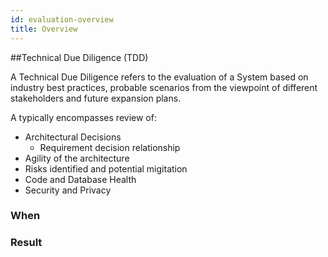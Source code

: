```yaml
---
id: evaluation-overview
title: Overview
---
```


##Technical Due Diligence (TDD)

A Technical Due Diligence refers to the evaluation of a System based on industry best practices, probable scenarios from the viewpoint of different stakeholders and future expansion plans.

A  typically encompasses review of: 
- Architectural Decisions
  - Requirement decision relationship
- Agility of the architecture
- Risks identified and potential migitation
- Code and Database Health
- Security and Privacy

### When 


### Result